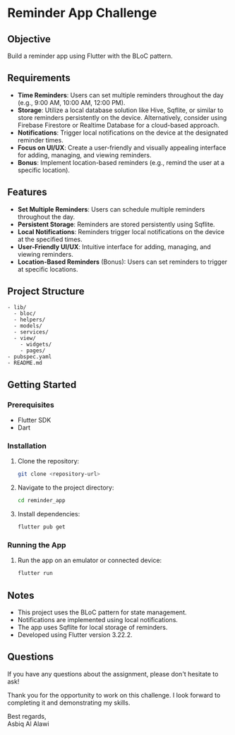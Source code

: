 # Reminder App Challenge

## Objective
Build a reminder app using Flutter with the BLoC pattern.

## Requirements
- **Time Reminders**: Users can set multiple reminders throughout the day (e.g., 9:00 AM, 10:00 AM, 12:00 PM).
- **Storage**: Utilize a local database solution like Hive, Sqflite, or similar to store reminders persistently on the device. Alternatively, consider using Firebase Firestore or Realtime Database for a cloud-based approach.
- **Notifications**: Trigger local notifications on the device at the designated reminder times.
- **Focus on UI/UX**: Create a user-friendly and visually appealing interface for adding, managing, and viewing reminders.
- **Bonus**: Implement location-based reminders (e.g., remind the user at a specific location).

## Features
- **Set Multiple Reminders**: Users can schedule multiple reminders throughout the day.
- **Persistent Storage**: Reminders are stored persistently using Sqflite.
- **Local Notifications**: Reminders trigger local notifications on the device at the specified times.
- **User-Friendly UI/UX**: Intuitive interface for adding, managing, and viewing reminders.
- **Location-Based Reminders** (Bonus): Users can set reminders to trigger at specific locations.

## Project Structure

```plaintext
- lib/
  - bloc/
  - helpers/
  - models/
  - services/
  - view/
    - widgets/
    - pages/
- pubspec.yaml
- README.md
```

## Getting Started

### Prerequisites
- Flutter SDK
- Dart

### Installation
1. Clone the repository:
    ```bash
    git clone <repository-url>
    ```

2. Navigate to the project directory:
    ```bash
    cd reminder_app
    ```

3. Install dependencies:
    ```bash
    flutter pub get
    ```

### Running the App
1. Run the app on an emulator or connected device:
    ```bash
    flutter run
    ```

## Notes
- This project uses the BLoC pattern for state management.
- Notifications are implemented using local notifications.
- The app uses Sqflite for local storage of reminders.
- Developed using Flutter version 3.22.2.

## Questions
If you have any questions about the assignment, please don't hesitate to ask!

Thank you for the opportunity to work on this challenge. I look forward to completing it and demonstrating my skills.

Best regards,  
Asbiq Al Alawi

